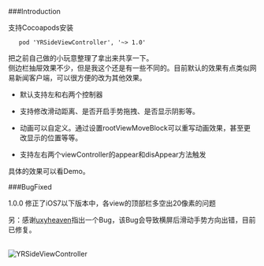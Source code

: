 ###Introduction

支持Cocoapods安装

	   pod 'YRSideViewController', '~> 1.0'
	   
把之前自己做的小玩意整理了拿出来共享一下。  
侧边栏抽屉效果不少，但是我这个还是有一些不同的。目前默认的效果有点类似网易新闻客户端，可以很方便的改为其他效果。

* 默认支持左和右两个控制器

* 支持修改滑动距离、是否开启手势拖拽、是否显示阴影等。

* 动画可以自定义。通过设置rootViewMoveBlock可以重写动画效果，甚至更改显示的位置等等。  
* 支持左右两个viewController的appear和disAppear方法触发

具体的效果可以看Demo。

###BugFixed  

1.0.0  修正了iOS7以下版本中，各view的顶部栏多空出20像素的问题

另：感谢[uxyheaven](https://github.com/uxyheaven/XYQuickDevelop)指出一个Bug，该Bug会导致横屏后滑动手势方向出错，目前已修复。
<br><br>


![YRSideViewController](YRSideViewController动画图.gif)
